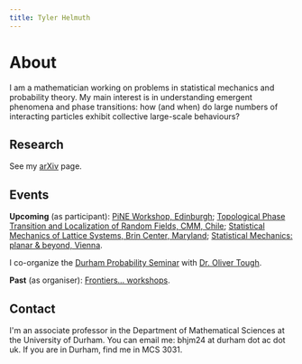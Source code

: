```yaml
---
title: Tyler Helmuth
---
```


# About
I am a mathematician working on problems in statistical mechanics and probability theory. My main interest is in understanding emergent phenomena and phase transitions: how (and when) do large numbers of interacting particles exhibit collective large-scale behaviours?

## Research
See my [arXiv](https://arxiv.org/search/?searchtype=author&query=Helmuth%2C+Tyler&abstracts=show&size=50&order=-announced_date_first) page.

## Events
**Upcoming** (as participant): [PiNE Workshop, Edinburgh](https://www.maths.dur.ac.uk/PiNE/25-11-20/index.html); [Topological Phase Transition and Localization of Random Fields, CMM, Chile](https://eventos.cmm.uchile.cl/cpp2025/); [Statistical Mechanics of Lattice Systems, Brin Center, Maryland](https://brinmrc.umd.edu/spring26-smls/); [Statistical Mechanics: planar & beyond, Vienna](https://www.esi.ac.at/events/e589/). 

I co-organize the [Durham Probability Seminar](https://www.maths.dur.ac.uk/seminars/) with [Dr. Oliver Tough](https://sites.google.com/view/olivertough/). 

**Past** (as organiser): [Frontiers... workshops](https://willperkins.org/frontiersworkshops.html).

## Contact
I'm an associate professor in the Department of Mathematical Sciences at the University of Durham. You can email me: bhjm24 at durham dot ac dot uk. If you are in Durham, find me in MCS 3031.
